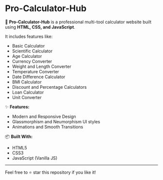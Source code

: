 # Pro-Calculator-Hub

🔢 **Pro-Calculator-Hub** is a professional multi-tool calculator website built using **HTML, CSS, and JavaScript**.

It includes features like:
- Basic Calculator
- Scientific Calculator
- Age Calculator
- Currency Converter
- Weight and Length Converter
- Temperature Converter
- Date Difference Calculator
- BMI Calculator
- Discount and Percentage Calculators
- Loan Calculator
- Unit Converter

✨ **Features:**
- Modern and Responsive Design
- Glassmorphism and Neumorphism UI styles
- Animations and Smooth Transitions

📦 **Built With:**
- HTML5
- CSS3
- JavaScript (Vanilla JS)
  
---

Feel free to ⭐ star this repository if you like it!
